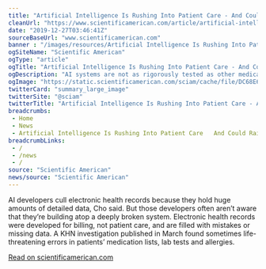 ```yaml
--- 
title: "Artificial Intelligence Is Rushing Into Patient Care - And Could Raise Risks"
cleanUrl: "https://www.scientificamerican.com/article/artificial-intelligence-is-rushing-into-patient-care-and-could-raise-risks/"
date: "2019-12-27T03:46:41Z"
sourceBaseUrl: "www.scientificamerican.com"
banner : "/images/resources/Artificial Intelligence Is Rushing Into Patient Care  And Could Raise Risks.png"
ogSiteName: "Scientific American"
ogType: "article"
ogTitle: "Artificial Intelligence Is Rushing Into Patient Care - And Could Raise Risks"
ogDescription: "AI systems are not as rigorously tested as other medical devices, and have already made serious mistakes"
ogImage: "https://static.scientificamerican.com/sciam/cache/file/DC68E690-7752-432D-90D417D0BC6E13CA.jpg"
twitterCard: "summary_large_image"
twitterSite: "@sciam"
twitterTitle: "Artificial Intelligence Is Rushing Into Patient Care - And Could Raise Risks"
breadcrumbs:
 - Home
 - News
 - Artificial Intelligence Is Rushing Into Patient Care   And Could Raise Risks
breadcrumbLinks:
 - / 
 - /news
 - / 
source: "Scientific American"
news/source: "Scientific American"
---
```

AI developers cull electronic health records because they hold huge amounts of detailed data, Cho said. But those developers often aren’t aware that they’re building atop a deeply broken system. Electronic health records were developed for billing, not patient care, and are filled with mistakes or missing data. A KHN investigation published in March found sometimes life-threatening errors in patients’ medication lists, lab tests and allergies.  
  
[Read on scientificamerican.com](https://www.scientificamerican.com/article/artificial-intelligence-is-rushing-into-patient-care-and-could-raise-risks/)
